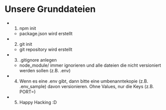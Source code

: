 # Unsere Grunddateien

- 1. npm init
    - package.json wird erstellt
- 2. git init
    - git repository wird erstellt
- 3. .gitignore anlegen
    - node_module/ immer ignorieren und alle dateien die nicht versioniert werden sollen (z.B. .env)
- 4. Wenn es eine .env gibt, dann bitte eine umbenanntekopie (z.B. .env_sample) davon versionieren. Ohne Values, nur die Keys (z.B. PORT=)
- 5. Happy Hacking :D